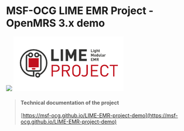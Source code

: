 # MSF-OCG LIME EMR Project - OpenMRS 3.x demo

<div>
<img src="https://www.msf.org/themes/custom/msf_theme/ogimage.jpg" width=300px>
<img src="https://raw.githubusercontent.com/MSF-OCG/LIME-EMR-project-demo/main/docs/logo.png" width=300px>
</div>


> #### Technical documentation of the project
> [https://msf-ocg.github.io/LIME-EMR-project-demo](https://msf-ocg.github.io/LIME-EMR-project-demo) 

